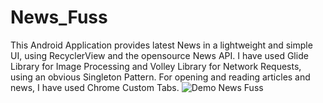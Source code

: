 # News_Fuss
This Android Application provides latest News in a lightweight and simple UI, using RecyclerView and the opensource News API. 
I have used Glide Library for Image Processing and Volley Library for Network Requests, using an obvious Singleton Pattern.
For opening and reading articles and news, I have used Chrome Custom Tabs.
![Demo News Fuss](https://media.giphy.com/media/TBsXELCRNc2EeMxXwy/giphy.gif)
